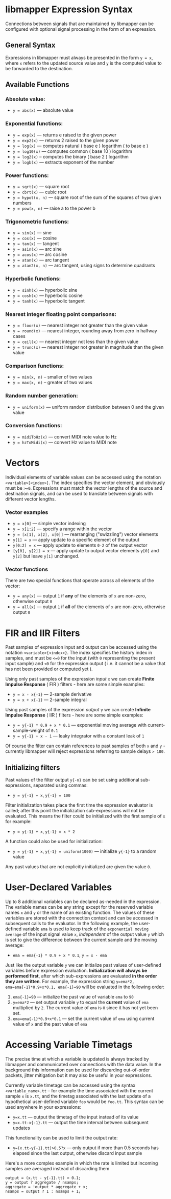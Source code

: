 libmapper Expression Syntax
===========================

Connections between signals that are maintained by libmapper
can be configured with optional signal processing in the
form of an expression.

General Syntax
--------------

Expressions in libmapper must always be presented in the form
`y = x`, where `x` refers to the updated source value and `y` is
the computed value to be forwarded to the destination.


Available Functions
-------------------

### Absolute value:

* `y = abs(x)` — absolute value

### Exponential functions:
* `y = exp(x)` — returns e raised to the given power
* `y = exp2(x)` — returns 2 raised to the given power
* `y = log(x)` — computes natural ( base e ) logarithm ( to base e )
* `y = log10(x)` — computes common ( base 10 ) logarithm
* `y = log2(x)` – computes the binary ( base 2 ) logarithm
* `y = logb(x)` — extracts exponent of the number

### Power functions:
* `y = sqrt(x)` — square root
* `y = cbrt(x)` — cubic root
* `y = hypot(x, n)` — square root of the sum of the squares of two given numbers
* `y = pow(x, n)` — raise a to the power b

### Trigonometric functions:
* `y = sin(x)` — sine
* `y = cos(x)` — cosine
* `y = tan(x)` — tangent
* `y = asin(x)` — arc sine
* `y = acos(x)` — arc cosine
* `y = atan(x)` — arc tangent
* `y = atan2(x, n)` — arc tangent, using signs to determine quadrants

### Hyperbolic functions:
* `y = sinh(x)` — hyperbolic sine
* `y = cosh(x)` — hyperbolic cosine
* `y = tanh(x)` — hyperbolic tangent

### Nearest integer floating point comparisons:
* `y = floor(x)` — nearest integer not greater than the given value
* `y = round(x)` — nearest integer, rounding away from zero in halfway cases
* `y = ceil(x)` — nearest integer not less than the given value
* `y = trunc(x)` — nearest integer not greater in magnitude than the given value

### Comparison functions:
* `y = min(x, n)` – smaller of two values
* `y = max(x, n)` – greater of two values

### Random number generation:
* `y = uniform(x)` — uniform random distribution between 0 and the given value

### Conversion functions:
* `y = midiToHz(x)` — convert MIDI note value to Hz
* `y = hzToMidi(x)` — convert Hz value to MIDI note

Vectors
=======

Individual elements of variable values can be accessed using the notation
`<variable>[<index>]`. The index specifies the vector element, and
obviously must be `>=0`. Expressions must match the vector lengths of the
source and destination signals, and can be used to translate between
signals with different vector lengths.

### Vector examples

* `y = x[0]` — simple vector indexing
* `y = x[1:2]` — specify a range within the vector
* `y = [x[1], x[2], x[0]]` — rearranging ("swizzling") vector elements
* `y[1] = x` — apply update to a specific element of the output
* `y[0:2] = x` — apply update to elements `0-2` of the output vector
* `[y[0], y[2]] = x` — apply update to output vector elements `y[0]` and `y[2]` but
leave `y[1]` unchanged.

### Vector functions

There are two special functions that operate across all elements of the vector:

* `y = any(x)` — output `1` if **any** of the elements of `x` are non-zero, otherwise output `0`
* `y = all(x)` — output `1` if **all** of the elements of `x` are non-zero, otherwise output `0`

FIR and IIR Filters
===================

Past samples of expression input and output can be accessed using the notation
`<variable>{<index>}`. The index specifies the history index in samples, and must be `<=0` for the input (with `0` representing the present input sample) and `<0` for the expression output ( i.e. it cannot be a value that has not been provided or computed yet ).

Using only past samples of the expression *input* `x` we can create **Finite
Impulse Response** ( FIR ) filters - here are some simple examples:

* `y = x - x{-1}` — 2-sample derivative
* `y = x + x{-1}` — 2-sample integral

Using past samples of the expression *output* `y` we can create **Infinite
Impulse Response** ( IIR ) filters - here are some simple examples:

* `y = y{-1} * 0.9 + x * 0.1` — exponential moving average with current-sample-weight of `0.1`
* `y = y{-1} + x - 1` — leaky integrator with a constant leak of `1`

Of course the filter can contain references to past samples of both `x` and `y` -
currently libmapper will reject expressions referring to sample delays `> 100`.

Initializing filters
--------------------
Past values of the filter output `y{-n}` can be set using additional sub-expressions, separated using commas:

* `y = y{-1} + x`, `y{-1} = 100`

Filter initialization takes place the first time the expression evaluator is called;
after this point the initialization sub-expressions will not be evaluated. This means
the filter could be initialized with the first sample of `x` for example:

* `y = y{-1} + x`, `y{-1} = x * 2`

A function could also be used for initialization:

* `y = y{-1} + x`, `y{-1} = uniform(1000)` — initialize `y{-1}` to a random value

Any past values that are not explicitly initialized are given the value `0`.


User-Declared Variables
=======================

Up to 8 additional variables can be declared as-needed in the expression. The variable names can be any string except for the reserved variable names `x` and `y` or the name of an existing function.  The values of these variables are stored with the connection context and can be accessed in subsequent calls to the evaluator. In the following example, the user-defined variable `ema` is used to keep track of the `exponential moving average` of the input signal value `x`, *independent* of the output value `y` which is set to give the difference between the current sample and the moving average:

* `ema = ema{-1} * 0.9 + x * 0.1`, `y = x - ema`

Just like the output variable `y` we can initialize past values of user-defined variables before expression evaluation. **Initialization will always be performed first**, after which sub-expressions are evaluated **in the order they are written**. For example, the expression string `y=ema*2, ema=ema{-1}*0.9+x*0.1, ema{-1}=90` will be evaluated in the following order:

1. `ema{-1}=90` — initialize the past value of variable `ema` to `90`
2. `y=ema*2` — set output variable `y` to equal the **current** value of `ema` multiplied by `2`. The current value of `ema` is `0` since it has not yet been set.
3. `ema=ema{-1}*0.9+x*0.1` — set the current value of `ema` using current value of `x` and the past value of `ema`

Accessing Variable Timetags
===========================

The precise time at which a variable is updated is always tracked by libmapper and communicated over connections with the data value. In the background this information can be used for discarding out-of-order packets, jitter mitigation but it may also be useful in your expressions.

Currently variable timetags can be accessed using the syntax `<variable_name>.tt` – for example the time associated with the current sample `x` is `x.tt`, and the timetag associated with the last update of a hypothetical user-defined variable `foo` would be `foo.tt`. This syntax can be used anywhere in your expressions:

* `y=x.tt` — output the timetag of the input instead of its value
* `y=x.tt-x{-1}.tt` — output the time interval between subsequent updates

This functionality can be used to limit the output rate:

* `y=(x.tt-y{-1}.tt)>0.5?x` — only output if more than 0.5 seconds has elapsed since the last output, otherwise discard input sample

Here's a more complex example in which the rate is limited but incoming samples are averaged instead of discarding them

    output = (x.tt - y{-1}.tt) > 0.1;
    y = output ? aggregate / nsamps;
    aggregate = !output * aggregate + x;
    nsamps = output ? 1 : nsamps + 1;
